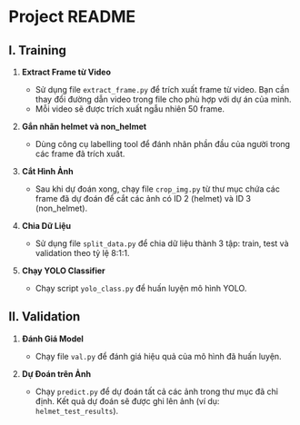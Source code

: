 # Project README

## I. Training

1. **Extract Frame từ Video**
   - Sử dụng file `extract_frame.py` để trích xuất frame từ video. Bạn cần thay đổi đường dẫn video trong file cho phù hợp với dự án của mình.
   - Mỗi video sẽ được trích xuất ngẫu nhiên 50 frame.



2. **Gắn nhãn helmet và non_helmet**
   - Dùng công cụ labelling tool để đánh nhãn phần đầu của người trong các frame đã trích xuất.

3. **Cắt Hình Ảnh**
   - Sau khi dự đoán xong, chạy file `crop_img.py` từ thư mục chứa các frame đã dự đoán để cắt các ảnh có ID 2 (helmet) và ID 3 (non_helmet).

4. **Chia Dữ Liệu**
   - Sử dụng file `split_data.py` để chia dữ liệu thành 3 tập: train, test và validation theo tỷ lệ 8:1:1.


5. **Chạy YOLO Classifier**
   - Chạy script `yolo_class.py` để huấn luyện mô hình YOLO.


## II. Validation

1. **Đánh Giá Model**
   - Chạy file `val.py` để đánh giá hiệu quả của mô hình đã huấn luyện.


2. **Dự Đoán trên Ảnh**
   - Chạy `predict.py` để dự đoán tất cả các ảnh trong thư mục đã chỉ định. Kết quả dự đoán sẽ được ghi lên ảnh (ví dụ: `helmet_test_results`).
